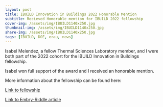 ```yaml
---
layout: post
title: IBUILD Innovation in Buildings 2022 Honorable Mention 
subtitle: Recieved Honorable mention for IBUILD 2022 fellowship
cover-img: /assets/img/IBUILD1140x250.jpg
thumbnail-img: /assets/img/IBUILD1140x250.jpg
share-img: /assets/img/IBUILD1140x250.jpg
tags: [IBUILD, DOE, erau, news]
---
```


Isabel Melendez, a fellow Thermal Sciences Laboratory member, and I were both part of the 2022 cohort for the IBUILD Innovation in Buildings fellowship. 

Isabel won full support of the award and I received an honorable mention. 

More information about the fellowship can be found here: 

<a href="https://ibuildfellowship.org/">Link to fellowship</a>
  
<a href="https://news.erau.edu/headlines/two-eagles-selected-for-support-from-federal-energy-efficiency-program">Link to Embry-Riddle article</a>

